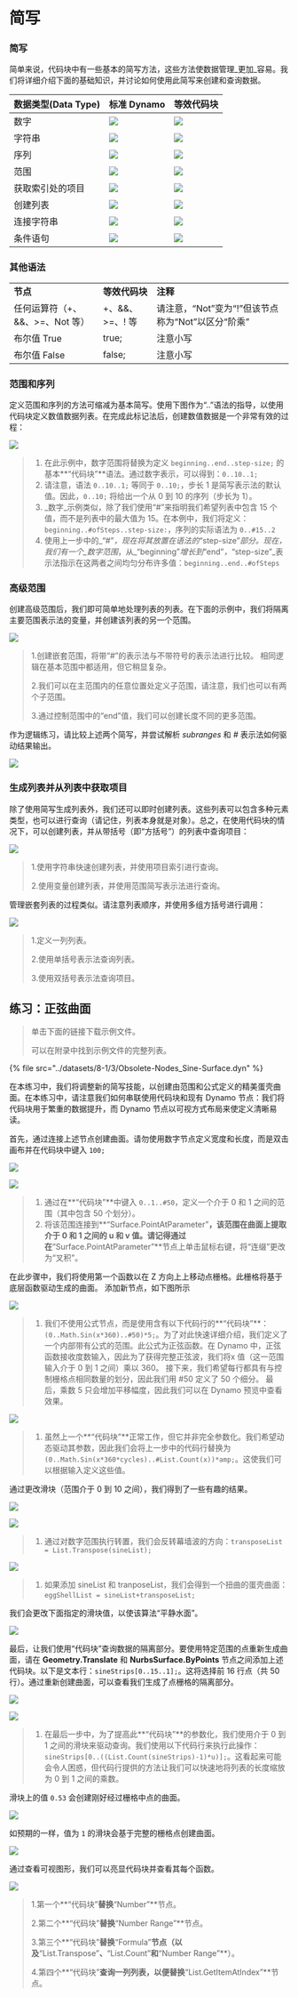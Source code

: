 # 简写

### 简写

简单来说，代码块中有一些基本的简写方法，这些方法使数据管理_更加_容易。我们将详细介绍下面的基础知识，并讨论如何使用此简写来创建和查询数据。

| **数据类型(Data Type)** | **标准 Dynamo** | **等效代码块** |
| ---------------------- | -------------------------------------------------------- | ------------------------------------------------------------- |
| 数字 | ![](<../images/8-1/3/01 node - numbers.jpg>) | ![](<../images/8-1/3/01 codeblock - numbers.jpg>) |
| 字符串 | ![](<../images/8-1/3/02 node - string.jpg>) | ![](<../images/8-1/3/02 codeblock- string.jpg>) |
| 序列 | ![](<../images/8-1/3/03 node- sequence.jpg>) | ![](<../images/8-1/3/03 codeblock- sequence.jpg>) |
| 范围 | ![](<../images/8-1/3/04 node- range.jpg>) | ![](<../images/8-1/3/04 codeblock - range.jpg>) |
| 获取索引处的项目 | ![](<../images/8-1/3/05 node - list get item.jpg>) | ![](<../images/8-1/3/05 codeblock - list get item.jpg>) |
| 创建列表 | ![](<../images/8-1/3/06 node - list create.jpg>) | ![](<../images/8-1/3/06 codeblock - list create.jpg>) |
| 连接字符串 | ![](<../images/8-1/3/07 node - string concat.jpg>) | ![](<../images/8-1/3/07 codeblock - string concat.jpg>) |
| 条件语句 | ![](<../images/8-1/3/08 node - conditional.jpg>) | ![](<../images/8-1/3/08 codeblock - conditional.jpg>) |

### 其他语法

|                                     |                           |                                                                                          |
| ----------------------------------- | ------------------------- | ---------------------------------------------------------------------------------------- |
| **节点** | **等效代码块** | **注释** |
| 任何运算符（+、&&、>=、Not 等） | +、&&、>=、! 等 | 请注意，“Not”变为“!”但该节点称为“Not”以区分“阶乘” |
| 布尔值 True | true; | 注意小写 |
| 布尔值 False | false; | 注意小写 |

### 范围和序列

定义范围和序列的方法可缩减为基本简写。使用下图作为“..”语法的指导，以使用代码块定义数值数据列表。在完成此标记法后，创建数值数据是一个非常有效的过程：

![](<../images/8-1/3/shorthand - ranges and sequences.jpg>)

> 1. 在此示例中，数字范围将替换为定义 `beginning..end..step-size;` 的基本**“代码块”**语法。通过数字表示，可以得到：`0..10..1;`
> 2. 请注意，语法 `0..10..1;` 等同于 `0..10;`，步长 1 是简写表示法的默认值。因此，`0..10;` 将给出一个从 0 到 10 的序列（步长为 1）。
> 3. _数字_示例类似，除了我们使用“#”来指明我们希望列表中包含 15 个值，而不是列表中的最大值为 15。在本例中，我们将定义：`beginning..#ofSteps..step-size:`，序列的实际语法为 `0..#15..2`
> 4. 使用上一步中的_“#”_，现在将其放置在语法的_“step-size”_部分。现在，我们有一个_数字范围_，从_“beginning”_增长到_“end”_，_“step-size”_表示法指示在这两者之间均匀分布许多值：`beginning..end..#ofSteps`

### 高级范围

创建高级范围后，我们即可简单地处理列表的列表。在下面的示例中，我们将隔离主要范围表示法的变量，并创建该列表的另一个范围。

![](<../images/8-1/3/shorthand - advance range 01.jpg>)

> 1\.创建嵌套范围，将带“#”的表示法与不带符号的表示法进行比较。 相同逻辑在基本范围中都适用，但它稍显复杂。
>
> 2\.我们可以在主范围内的任意位置处定义子范围，请注意，我们也可以有两个子范围。
>
> 3\.通过控制范围中的“end”值，我们可以创建长度不同的更多范围。

作为逻辑练习，请比较上述两个简写，并尝试解析 _subranges_ 和 _#_ 表示法如何驱动结果输出。

![](<../images/8-1/3/shorthand - advance range 02.jpg>)

### 生成列表并从列表中获取项目

除了使用简写生成列表外，我们还可以即时创建列表。这些列表可以包含多种元素类型，也可以进行查询（请记住，列表本身就是对象）。总之，在使用代码块的情况下，可以创建列表，并从带括号（即“方括号”）的列表中查询项目：

![](<../images/8-1/3/shorthand - list & get from list 01.jpg>)

> 1\.使用字符串快速创建列表，并使用项目索引进行查询。
>
> 2\.使用变量创建列表，并使用范围简写表示法进行查询。

管理嵌套列表的过程类似。请注意列表顺序，并使用多组方括号进行调用：

![](<../images/8-1/3/shorthand - list & get from list 02.jpg>)

> 1\.定义一列列表。
>
> 2\.使用单括号表示法查询列表。
>
> 3\.使用双括号表示法查询项目。

## 练习：正弦曲面

> 单击下面的链接下载示例文件。
>
> 可以在附录中找到示例文件的完整列表。

{% file src="../datasets/8-1/3/Obsolete-Nodes_Sine-Surface.dyn" %}

在本练习中，我们将调整新的简写技能，以创建由范围和公式定义的精美蛋壳曲面。在本练习中，请注意我们如何串联使用代码块和现有 Dynamo 节点：我们将代码块用于繁重的数据提升，而 Dynamo 节点以可视方式布局来使定义清晰易读。

首先，通过连接上述节点创建曲面。请勿使用数字节点定义宽度和长度，而是双击画布并在代码块中键入 `100;`

![](<../images/8-1/3/shorthand - exercise 01.jpg>)

![](<../images/8-1/3/shorthand - exercise 02.jpg>)

> 1. 通过在**“代码块”**中键入 `0..1..#50`，定义一个介于 0 和 1 之间的范围（其中包含 50 个划分）。
> 2. 将该范围连接到**“Surface.PointAtParameter”**，该范围在曲面上提取介于 0 和 1 之间的 u 和 v 值。请记得通过在**“Surface.PointAtParameter”**节点上单击鼠标右键，将“连缀”更改为“叉积”。

在此步骤中，我们将使用第一个函数以在 Z 方向上上移动点栅格。此栅格将基于底层函数驱动生成的曲面。 添加新节点，如下图所示

![](<../images/8-1/3/shorthand - exercise 03.jpg>)

> 1. 我们不使用公式节点，而是使用含有以下代码行的**“代码块”**：`(0..Math.Sin(x*360)..#50)*5;`。为了对此快速详细介绍，我们定义了一个内部带有公式的范围。此公式为正弦函数。在 Dynamo 中，正弦函数接收度数输入，因此为了获得完整正弦波，我们将x 值（这一范围输入介于 0 到 1 之间）乘以 360。 接下来，我们希望每行都具有与控制栅格点相同数量的划分，因此我们用 #50 定义了 50 个细分。 最后，乘数 5 只会增加平移幅度，因此我们可以在 Dynamo 预览中查看效果。

![](<../images/8-1/3/shorthand - exercise 04.jpg>)

> 1. 虽然上一个**“代码块”**正常工作，但它并非完全参数化。我们希望动态驱动其参数，因此我们会将上一步中的代码行替换为 `(0..Math.Sin(x*360*cycles)..#List.Count(x))*amp;`。这使我们可以根据输入定义这些值。

通过更改滑块（范围介于 0 到 10 之间），我们得到了一些有趣的结果。

![](<../images/8-1/3/shorthand - exercise 05.gif>)

![](<../images/8-1/3/shorthand - exercise 06.jpg>)

> 1. 通过对数字范围执行转置，我们会反转幕墙波的方向：`transposeList = List.Transpose(sineList);`

![](<../images/8-1/3/shorthand - exercise 07.jpg>)

> 1. 如果添加 sineList 和 tranposeList，我们会得到一个扭曲的蛋壳曲面：`eggShellList = sineList+transposeList;`

我们会更改下面指定的滑块值，以使该算法“平静水面”。

![](<../images/8-1/3/shorthand - exercise 08.jpg>)

最后，让我们使用“代码块”查询数据的隔离部分。要使用特定范围的点重新生成曲面，请在 **Geometry.Translate** 和 **NurbsSurface.ByPoints** 节点之间添加上述代码块。以下是文本行：`sineStrips[0..15..1];`。这将选择前 16 行点（共 50 行）。通过重新创建曲面，可以查看我们生成了点栅格的隔离部分。

![](<../images/8-1/3/shorthand - exercise 09.jpg>)

![](<../images/8-1/3/shorthand - exercise 10.jpg>)

> 1. 在最后一步中，为了提高此**“代码块”**的参数化，我们使用介于 0 到 1 之间的滑块来驱动查询。我们使用以下代码行来执行此操作：`sineStrips[0..((List.Count(sineStrips)-1)*u)];`。这看起来可能会令人困惑，但代码行提供的方法让我们可以快速地将列表的长度缩放为 0 到 1 之间的乘数。

滑块上的值 `0.53` 会创建刚好经过栅格中点的曲面。

![](<../images/8-1/3/shorthand - exercise 11.jpg>)

如预期的一样，值为 `1` 的滑块会基于完整的栅格点创建曲面。

![](<../images/8-1/3/shorthand - exercise 12.jpg>)

通过查看可视图形，我们可以亮显代码块并查看其每个函数。

![](<../images/8-1/3/shorthand - exercise 13.jpg>)

> 1\.第一个**“代码块”**替换**“Number”**节点。
>
> 2\.第二个**“代码块”**替换**“Number Range”**节点。
>
> 3\.第三个**“代码块”**替换**“Formula”**节点（以及**“List.Transpose”**、**“List.Count”**和**“Number Range”**）。
>
> 4\.第四个**“代码块”**查询一列列表，以便替换**“List.GetItemAtIndex”**节点。
